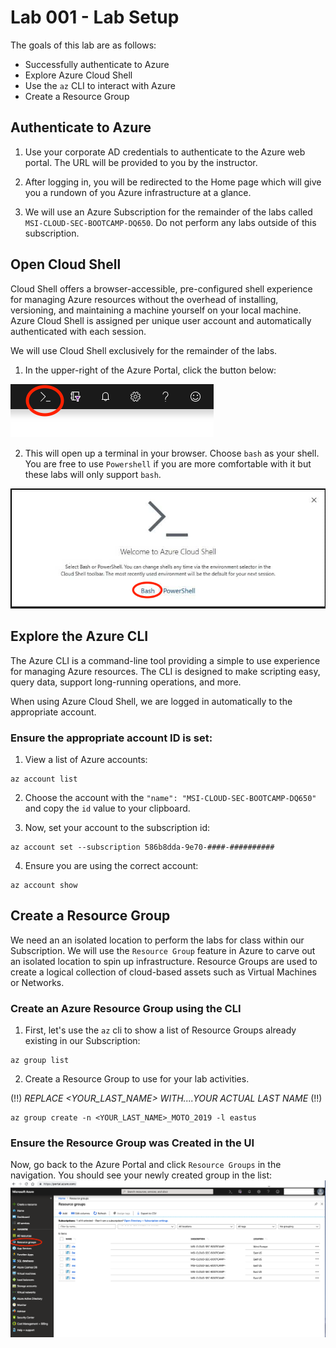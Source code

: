 # Lab 001 - Lab Setup
The goals of this lab are as follows:

- Successfully authenticate to Azure 
- Explore Azure Cloud Shell
- Use the `az` CLI to interact with Azure 
- Create a Resource Group

## Authenticate to Azure
1. Use your corporate AD credentials to authenticate to the Azure web portal. The URL will be provided to you by the instructor. 

2. After logging in, you will be redirected to the Home page which will give you a rundown of you Azure infrastructure at a glance. 

3. We will use an Azure Subscription for the remainder of the labs called `MSI-CLOUD-SEC-BOOTCAMP-DQ650`. Do not perform any labs outside of this subscription.

## Open Cloud Shell 
Cloud Shell offers a browser-accessible, pre-configured shell experience for managing Azure resources without the overhead of installing, versioning, and maintaining a machine yourself on your local machine. Azure Cloud Shell is assigned per unique user account and automatically authenticated with each session. 

We will use Cloud Shell exclusively for the remainder of the labs.

1. In the upper-right of the Azure Portal, click the button below:

![Cloud Shell Button](../images/azure-cloud-shell.png?raw=true "Cloud Shell Button")

2. This will open up a terminal in your browser. Choose `bash` as your shell. You are free to use `Powershell` if you are more comfortable with it but these labs will only support `bash`.

![Cloud Shell Bash](../images/azure-bash.png?raw=true "Cloud Shell Bash")

## Explore the Azure CLI
The Azure CLI is a command-line tool providing a simple to use experience for managing Azure resources. The CLI is designed to make scripting easy, query data, support long-running operations, and more. 

When using Azure Cloud Shell, we are logged in automatically to the appropriate account. 

### Ensure the appropriate account ID is set:

1. View a list of Azure accounts:
```
az account list
```
2. Choose the account with the `"name": "MSI-CLOUD-SEC-BOOTCAMP-DQ650"` and copy the `id` value to your clipboard.

3. Now, set your account to the subscription id:
```
az account set --subscription 586b8dda-9e70-####-##########
```
4. Ensure you are using the correct account:
```
az account show
```

## Create a Resource Group
We need an an isolated location to perform the labs for class within our Subscription. We will use the `Resource Group` feature in Azure to carve out an isolated location to spin up infrastructure. Resource Groups are used to create a logical collection of cloud-based assets such as Virtual Machines or Networks. 

### Create an Azure Resource Group using the CLI

1. First, let's use the `az` cli to show a list of Resource Groups already existing in our Subscription:
```
az group list
```
2. Create a Resource Group to use for your lab activities. 

(!!) *REPLACE <YOUR_LAST_NAME> WITH....YOUR ACTUAL LAST NAME* (!!)
```
az group create -n <YOUR_LAST_NAME>_MOTO_2019 -l eastus
```

### Ensure the Resource Group was Created in the UI
Now, go back to the Azure Portal and click `Resource Groups` in the navigation. You should see your newly created group in the list:
![Resource Group](../images/resource-groups.png?raw=true "Resource Group")